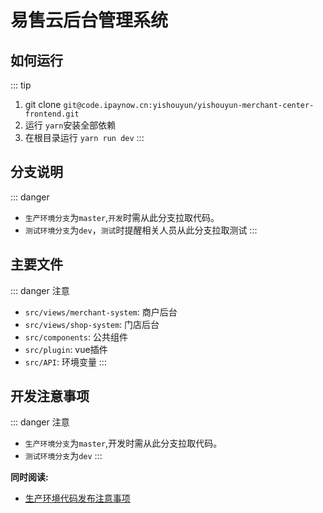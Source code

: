 # 易售云后台管理系统

## 如何运行
::: tip 
1. git clone `git@code.ipaynow.cn:yishouyun/yishouyun-merchant-center-frontend.git`
2. 运行 `yarn`安装全部依赖
3. 在根目录运行 `yarn run dev`
:::


## 分支说明
::: danger 
- `生产环境分支`为`master`,`开发`时需从此分支拉取代码。
- `测试环境分支`为`dev`，`测试`时提醒相关人员从此分支拉取测试
:::



## 主要文件
::: danger 注意
- `src/views/merchant-system`: 商户后台
- `src/views/shop-system`: 门店后台
- `src/components`: 公共组件
- `src/plugin`: vue插件
- `src/API`: 环境变量
:::


## 开发注意事项
::: danger 注意
- `生产环境分支`为`master`,开发时需从此分支拉取代码。
- `测试环境分支`为`dev`
:::

**同时阅读:** 

- [生产环境代码发布注意事项](/生产环境代码发布注意事项/必看.md)